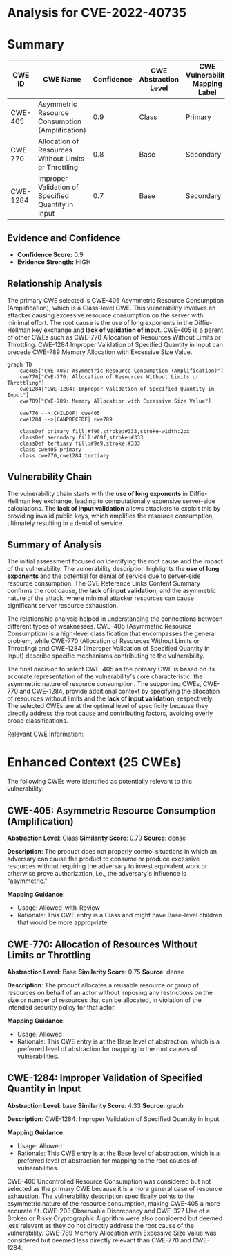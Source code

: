 # Analysis for CVE-2022-40735

# Summary
| CWE ID | CWE Name | Confidence | CWE Abstraction Level | CWE Vulnerability Mapping Label | CWE-Vulnerability Mapping Notes |
|---|---|---|---|---|---|
| CWE-405 | Asymmetric Resource Consumption (Amplification) | 0.9 | Class | Primary | Allowed-with-Review |
| CWE-770 | Allocation of Resources Without Limits or Throttling | 0.8 | Base | Secondary | Allowed |
| CWE-1284 | Improper Validation of Specified Quantity in Input | 0.7 | Base | Secondary | Allowed |

## Evidence and Confidence

*   **Confidence Score:** 0.9
*   **Evidence Strength:** HIGH

## Relationship Analysis
The primary CWE selected is CWE-405 Asymmetric Resource Consumption (Amplification), which is a Class-level CWE. This vulnerability involves an attacker causing excessive resource consumption on the server with minimal effort. The root cause is the use of long exponents in the Diffie-Hellman key exchange and **lack of validation of input**. CWE-405 is a parent of other CWEs such as CWE-770 Allocation of Resources Without Limits or Throttling. CWE-1284 Improper Validation of Specified Quantity in Input can precede CWE-789 Memory Allocation with Excessive Size Value.

```mermaid
graph TD
    cwe405["CWE-405: Asymmetric Resource Consumption (Amplification)"]
    cwe770["CWE-770: Allocation of Resources Without Limits or Throttling"]
    cwe1284["CWE-1284: Improper Validation of Specified Quantity in Input"]
    cwe789["CWE-789: Memory Allocation with Excessive Size Value"]

    cwe770 -->|CHILDOF| cwe405
    cwe1284 -->|CANPRECEDE| cwe789

    classDef primary fill:#f96,stroke:#333,stroke-width:2px
    classDef secondary fill:#69f,stroke:#333
    classDef tertiary fill:#9e9,stroke:#333
    class cwe405 primary
    class cwe770,cwe1284 tertiary
```

## Vulnerability Chain
The vulnerability chain starts with the **use of long exponents** in Diffie-Hellman key exchange, leading to computationally expensive server-side calculations. The **lack of input validation** allows attackers to exploit this by providing invalid public keys, which amplifies the resource consumption, ultimately resulting in a denial of service.

## Summary of Analysis
The initial assessment focused on identifying the root cause and the impact of the vulnerability. The vulnerability description highlights the **use of long exponents** and the potential for denial of service due to server-side resource consumption. The CVE Reference Links Content Summary confirms the root cause, the **lack of input validation**, and the asymmetric nature of the attack, where minimal attacker resources can cause significant server resource exhaustion.

The relationship analysis helped in understanding the connections between different types of weaknesses. CWE-405 (Asymmetric Resource Consumption) is a high-level classification that encompasses the general problem, while CWE-770 (Allocation of Resources Without Limits or Throttling) and CWE-1284 (Improper Validation of Specified Quantity in Input) describe specific mechanisms contributing to the vulnerability.

The final decision to select CWE-405 as the primary CWE is based on its accurate representation of the vulnerability's core characteristic: the asymmetric nature of resource consumption. The supporting CWEs, CWE-770 and CWE-1284, provide additional context by specifying the allocation of resources without limits and the **lack of input validation**, respectively. The selected CWEs are at the optimal level of specificity because they directly address the root cause and contributing factors, avoiding overly broad classifications.

Relevant CWE Information:

# Enhanced Context (25 CWEs)
The following CWEs were identified as potentially relevant to this vulnerability:

## CWE-405: Asymmetric Resource Consumption (Amplification)
**Abstraction Level**: Class
**Similarity Score**: 0.79
**Source**: dense

**Description**:
The product does not properly control situations in which an adversary can cause the product to consume or produce excessive resources without requiring the adversary to invest equivalent work or otherwise prove authorization, i.e., the adversary's influence is "asymmetric."

**Mapping Guidance**:
- Usage: Allowed-with-Review
- Rationale: This CWE entry is a Class and might have Base-level children that would be more appropriate

## CWE-770: Allocation of Resources Without Limits or Throttling
**Abstraction Level**: Base
**Similarity Score**: 0.75
**Source**: dense

**Description**:
The product allocates a reusable resource or group of resources on behalf of an actor without imposing any restrictions on the size or number of resources that can be allocated, in violation of the intended security policy for that actor.

**Mapping Guidance**:
- Usage: Allowed
- Rationale: This CWE entry is at the Base level of abstraction, which is a preferred level of abstraction for mapping to the root causes of vulnerabilities.

## CWE-1284: Improper Validation of Specified Quantity in Input
**Abstraction Level**: base
**Similarity Score**: 4.33
**Source**: graph

**Description**:
CWE-1284: Improper Validation of Specified Quantity in Input

**Mapping Guidance**:
- Usage: Allowed
- Rationale: This CWE entry is at the Base level of abstraction, which is a preferred level of abstraction for mapping to the root causes of vulnerabilities.

CWE-400 Uncontrolled Resource Consumption was considered but not selected as the primary CWE because it is a more general case of resource exhaustion. The vulnerability description specifically points to the asymmetric nature of the resource consumption, making CWE-405 a more accurate fit. CWE-203 Observable Discrepancy and CWE-327 Use of a Broken or Risky Cryptographic Algorithm were also considered but deemed less relevant as they do not directly address the root cause of the vulnerability. CWE-789 Memory Allocation with Excessive Size Value was considered but deemed less directly relevant than CWE-770 and CWE-1284.